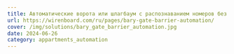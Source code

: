 ```yaml
---
title: Автоматические ворота или шлагбаум с распознаванием номеров без облака
url: https://wirenboard.com/ru/pages/bary-gate-barrier-automation/
cover: /img/solutions/bary_gate_barrier_automation.jpg
date: 2024-06-26
category: appartments_automation
---
```

